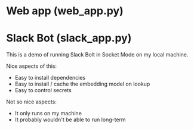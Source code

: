 
# Web app (web_app.py)

# Slack Bot (slack_app.py)

This is a demo of running Slack Bolt in Socket Mode on my local machine.

Nice aspects of this:
- Easy to install dependencies
- Easy to install / cache the embedding model on lookup
- Easy to control secrets

Not so nice aspects:
- It only runs on my machine
- It probably wouldn't be able to run long-term
